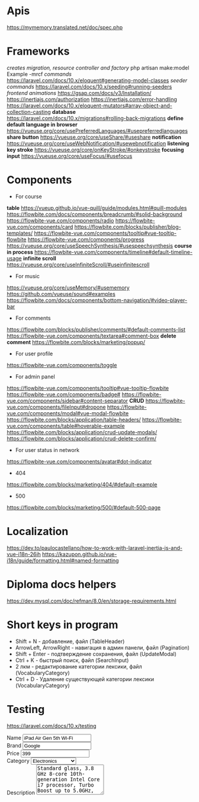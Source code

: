 # Apis

https://mymemory.translated.net/doc/spec.php

# Frameworks

_creates migration, resource controller and factory_
php artisan make:model Example -mrcf
_commands_
https://laravel.com/docs/10.x/eloquent#generating-model-classes
_seeder commands_
https://laravel.com/docs/10.x/seeding#running-seeders
_frontend animations_
https://gsap.com/docs/v3/Installation/
https://inertiajs.com/authorization
https://inertiajs.com/error-handling
https://laravel.com/docs/10.x/eloquent-mutators#array-object-and-collection-casting
**database**
https://laravel.com/docs/10.x/migrations#rolling-back-migrations
**define default language in browser**
https://vueuse.org/core/usePreferredLanguages/#usepreferredlanguages
**share button**
https://vueuse.org/core/useShare/#useshare
**notification**
https://vueuse.org/core/useWebNotification/#usewebnotification
**listening key stroke**
https://vueuse.org/core/onKeyStroke/#onkeystroke
**focusing input**
https://vueuse.org/core/useFocus/#usefocus

# Components

* For course

**table**
https://vueup.github.io/vue-quill/guide/modules.html#quill-modules
https://flowbite.com/docs/components/breadcrumb/#solid-background
https://flowbite-vue.com/components/radio
https://flowbite-vue.com/components/card
https://flowbite.com/blocks/publisher/blog-templates/
https://flowbite-vue.com/components/tooltip#vue-tooltip-flowbite
https://flowbite-vue.com/components/progress
https://vueuse.org/core/useSpeechSynthesis/#usespeechsynthesis
**course in process**
https://flowbite-vue.com/components/timeline#default-timeline-usage
**infinite scroll**
https://vueuse.org/core/useInfiniteScroll/#useinfinitescroll

* For music

https://vueuse.org/core/useMemory/#usememory
https://github.com/vueuse/sound#examples
https://flowbite.com/docs/components/bottom-navigation/#video-player-bar

* For comments

https://flowbite.com/blocks/publisher/comments/#default-comments-list
https://flowbite-vue.com/components/textarea#comment-box
**delete comment**
https://flowbite.com/blocks/marketing/popup/

* For user profile

https://flowbite-vue.com/components/toggle

* For admin panel

https://flowbite-vue.com/components/tooltip#vue-tooltip-flowbite
https://flowbite-vue.com/components/badge#
https://flowbite-vue.com/components/sidebar#content-separator
**CRUD**
https://flowbite-vue.com/components/fileInput#dropone
https://flowbite-vue.com/components/modal#vue-modal-flowbite
https://flowbite.com/blocks/application/table-headers/
https://flowbite-vue.com/components/table#hoverable-example
https://flowbite.com/blocks/application/crud-update-modals/
https://flowbite.com/blocks/application/crud-delete-confirm/

* For user status in network

https://flowbite-vue.com/components/avatar#dot-indicator

* 404

https://flowbite.com/blocks/marketing/404/#default-example

* 500

https://flowbite.com/blocks/marketing/500/#default-500-page

# Localization

https://dev.to/paulocastellano/how-to-work-with-laravel-inertia-js-and-vue-i18n-26ih
https://kazupon.github.io/vue-i18n/guide/formatting.html#named-formatting

# Diploma docs helpers

https://dev.mysql.com/doc/refman/8.0/en/storage-requirements.html

# Short keys in program

* Shift + N - добавление, файл (TableHeader)
* ArrowLeft, ArrowRight - навигация в админ панели, файл (Pagination)
* Shift + Enter - подтверждение сохранения, файл (UpdateModal)
* Ctrl + K - быстрый поиск, файл (SearchInput)
* 2 лкм - редактирование категории лексики, файл (VocabularyCategory)
* Ctrl + D - Удаление существующей категории лексики (VocabularyCategory)

# Testing

https://laravel.com/docs/10.x/testing


<div class="grid gap-4 mb-4 sm:grid-cols-2">
  <div>
    <label for="name" class="block mb-2 text-sm font-medium text-gray-900 dark:text-white"
      >Name</label
    >
    <input
      type="text"
      name="name"
      id="name"
      value="iPad Air Gen 5th Wi-Fi"
      class="bg-gray-50 border border-gray-300 text-gray-900 text-sm rounded-lg focus:ring-primary-600 focus:border-primary-600 block w-full p-2.5 dark:bg-gray-700 dark:border-gray-600 dark:placeholder-gray-400 dark:text-white dark:focus:ring-primary-500 dark:focus:border-primary-500"
      placeholder="Ex. Apple iMac 27&ldquo;"
    />
  </div>
  <div>
    <label for="brand" class="block mb-2 text-sm font-medium text-gray-900 dark:text-white"
      >Brand</label
    >
    <input
      type="text"
      name="brand"
      id="brand"
      value="Google"
      class="bg-gray-50 border border-gray-300 text-gray-900 text-sm rounded-lg focus:ring-primary-600 focus:border-primary-600 block w-full p-2.5 dark:bg-gray-700 dark:border-gray-600 dark:placeholder-gray-400 dark:text-white dark:focus:ring-primary-500 dark:focus:border-primary-500"
      placeholder="Ex. Apple"
    />
  </div>
  <div>
    <label for="price" class="block mb-2 text-sm font-medium text-gray-900 dark:text-white"
      >Price</label
    >
    <input
      type="number"
      value="399"
      name="price"
      id="price"
      class="bg-gray-50 border border-gray-300 text-gray-900 text-sm rounded-lg focus:ring-primary-600 focus:border-primary-600 block w-full p-2.5 dark:bg-gray-700 dark:border-gray-600 dark:placeholder-gray-400 dark:text-white dark:focus:ring-primary-500 dark:focus:border-primary-500"
      placeholder="$299"
    />
  </div>
  <div>
    <label
      for="category"
      class="block mb-2 text-sm font-medium text-gray-900 dark:text-white"
      >Category</label
    >
    <select
      id="category"
      class="bg-gray-50 border border-gray-300 text-gray-900 text-sm rounded-lg focus:ring-primary-500 focus:border-primary-500 block w-full p-2.5 dark:bg-gray-700 dark:border-gray-600 dark:placeholder-gray-400 dark:text-white dark:focus:ring-primary-500 dark:focus:border-primary-500"
    >
      <option selected="">Electronics</option>
      <option value="TV">TV/Monitors</option>
      <option value="PC">PC</option>
      <option value="GA">Gaming/Console</option>
      <option value="PH">Phones</option>
    </select>
  </div>
  <div class="sm:col-span-2">
    <label
      for="description"
      class="block mb-2 text-sm font-medium text-gray-900 dark:text-white"
      >Description</label
    >
    <textarea
      id="description"
      rows="5"
      class="block p-2.5 w-full text-sm text-gray-900 bg-gray-50 rounded-lg border border-gray-300 focus:ring-primary-500 focus:border-primary-500 dark:bg-gray-700 dark:border-gray-600 dark:placeholder-gray-400 dark:text-white dark:focus:ring-primary-500 dark:focus:border-primary-500"
      placeholder="Write a description..."
    >
Standard glass, 3.8 GHz 8-core 10th-generation Intel Core i7 processor, Turbo Boost up to 5.0GHz, 16GB 2666MHz DDR4 memory, Radeon Pro 5500 XT with 8GB of GDDR6 memory, 256GB SSD storage, Gigabit Ethernet, Magic Mouse 2, Magic Keyboard - US</textarea
    >
  </div>
</div>